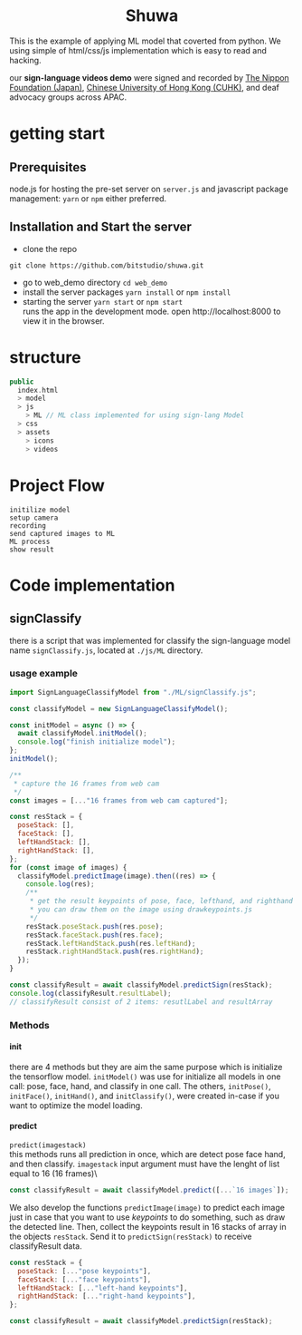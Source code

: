 <h1 align='center'> Shuwa </h1>
This is the example of applying ML model that coverted from python. We using simple of html/css/js implementation which is easy to read and hacking.

our **sign-language videos demo** were signed and recorded by [The Nippon Foundation (Japan)](https://www.nippon-foundation.or.jp/en), [Chinese University of Hong Kong (CUHK)](https://www.cuhk.edu.hk/), and deaf advocacy groups across APAC.

# getting start

## Prerequisites

node.js for hosting the pre-set server on `server.js` and javascript package management: `yarn` or `npm` either preferred.

## Installation and Start the server

- clone the repo

```
git clone https://github.com/bitstudio/shuwa.git
```

- go to web_demo directory `cd web_demo`
- install the server packages `yarn install` or `npm install`
- starting the server `yarn start` or `npm start`\
  runs the app in the development mode. open http://localhost:8000 to view it in the browser.

# structure

```c++
public
  index.html
  > model
  > js
    > ML // ML class implemented for using sign-lang Model
  > css
  > assets
    > icons
    > videos
```

# Project Flow

```
initilize model
setup camera
recording
send captured images to ML
ML process
show result
```

# Code implementation

## **signClassify**

there is a script that was implemented for classify the sign-language model name `signClassify.js`, located at `./js/ML` directory.

### usage example

```js
import SignLanguageClassifyModel from "./ML/signClassify.js";

const classifyModel = new SignLanguageClassifyModel();

const initModel = async () => {
  await classifyModel.initModel();
  console.log("finish initialize model");
};
initModel();

/**
 * capture the 16 frames from web cam
 */
const images = [..."16 frames from web cam captured"];

const resStack = {
  poseStack: [],
  faceStack: [],
  leftHandStack: [],
  rightHandStack: [],
};
for (const image of images) {
  classifyModel.predictImage(image).then((res) => {
    console.log(res);
    /**
     * get the result keypoints of pose, face, lefthand, and righthand
     * you can draw them on the image using drawkeypoints.js
     */
    resStack.poseStack.push(res.pose);
    resStack.faceStack.push(res.face);
    resStack.leftHandStack.push(res.leftHand);
    resStack.rightHandStack.push(res.rightHand);
  });
}

const classifyResult = await classifyModel.predictSign(resStack);
console.log(classifyResult.resultLabel);
// classifyResult consist of 2 items: resutlLabel and resultArray
```

### Methods

#### **init**

there are 4 methods but they are aim the same purpose which is initialize the tensorflow model. `initModel()` was use for initialize all models in one call: pose, face, hand, and classify in one call. The others, `initPose()`, `initFace()`, `initHand()`, and `initClassify()`, were created in-case if you want to optimize the model loading.

#### **predict**

`predict(imagestack)`\
this methods runs all prediction in once, which are detect pose face hand, and then classify. `imagestack` input argument must have the lenght of list equal to 16 (16 frames)\

```js
const classifyResult = await classifyModel.predict([...`16 images`]);
```

We also develop the functions `predictImage(image)` to predict each image just in case that you want to use _keypoints_ to do something, such as draw the detected line. Then, collect the keypoints result in 16 stacks of array in the objects `resStack`. Send it to `predictSign(resStack)` to receive classifyResult data.

```js
const resStack = {
  poseStack: [..."pose keypoints"],
  faceStack: [..."face keypoints"],
  leftHandStack: [..."left-hand keypoints"],
  rightHandStack: [..."right-hand keypoints"],
};

const classifyResult = await classifyModel.predictSign(resStack);
```
